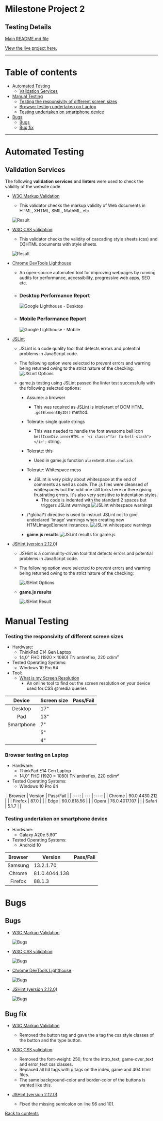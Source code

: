 Milestone Project 2
======

## **Testing Details** ##

[Main README.md file](https://github.com/Puksrevolution/milestone-project-2/blob/master/README.md)

[View the live project here.](https://puksrevolution.github.io/milestone-project-2/)

---

# Table of contents

- [Automated Testing](#automated-testing)
  - [Validation Services](#validation-services)
- [Manual Testing](#manual-testing)
  - [Testing the responsivity of different screen sizes](#testing-the-responsivity-of-different-screen-sizes)
  - [Browser testing undertaken on Laptop](#browser-testing-undertaken-on-laptop)
  - [Testing undertaken on smartphone device](#testing-undertaken-on-smartphone-device)
- [Bugs](#bugs)
    - [Bugs](#bugs)
    - [Bug fix](#bug-fix)
    
---

Automated Testing
======

## **Validation Services** ##

The following **validation services** and **linters** were used to check the validity of the website code.


- [W3C Markup Validation](https://validator.w3.org/) 
  - This validator checks the markup validity of Web documents in HTML, XHTML, SMIL, MathML, etc.

  ![Result](assets/img/test/testTools/HTML_Validator.jpg)

- [W3C CSS validation](https://jigsaw.w3.org/css-validator/)
  - This validator checks the validity of cascading style sheets (css) and (X)HTML documents with style sheets.

  ![Result](assets/img/test/testTools/CSS_Validator.png)

- [Chrome DevTools Lighthouse](https://developers.google.com/web/tools/lighthouse)
  - An open-source automated tool for improving webpages by running audits for performance, accessibility, progressive web apps, SEO etc.


  - ### **Desktop Performance Report** ###

    ![Google Lighthouse - Desktop](assets/img/test/testTools/Lighthouse_Desktop.png)

  - ### **Mobile Performance Report** ###

    ![Google Lighthouse - Mobile](assets/img/test/testTools/Lighthouse_Mobile.png)

- [JSLint](https://jslint.com/)
  - JSLint is a code quality tool that detects errors and potential problems in JavaScript code.
  - The following option were selected to prevent  errors and warning being returned owing to the strict nature of the checking:
  ![JSLint Options](assets/img/test/testing-jslint-options.png)

  - game.js testing using JSLint passed the linter test successfully with the following selected options: 
    - Assume: a browser
      - This was required as JSLint is intolerant of DOM HTML `.getElementByID()` method.
    - Tolerate: single quote strings
       - This was needed to handle the font awesome bell icon `bellIconDiv.innerHTML = '<i class="far fa-bell-slash"></i>';` string.
    - Tolerate: this
      - Used in game.js function `alarmSetButton.onclick`
    - Tolerate: Whitespace mess
      - JSLint is very picky about whitespace at the end of comments as well as code. The .js files were cleansed of whitespaces but the odd one still lurks here or there giving frustrating errors. It's also very sensitive to indentation styles. 
        - The code is indented with the standard 2 spaces but triggers JSLint warnings
        ![JSLint whitespace warnings](assets/img/test/testing-jslint-whitespace-warnings.png)
    - /\*global\*/ directive is used to instruct JSLint not to give undeclared 'Image' warnings when creating new HTMLImageElement instances.
    ![JSLint whitespace warnings](assets/img/test/testing-jslint-global-warnings.png)


    - **game.js results**
    ![JSLint results for game.js](assets/img/test/testing-jslint-results-alarm.png)


- [JSHint (version 2.12.0)](https://jshint.com/)
  - JSHint is a community-driven tool that detects errors and potential problems in JavaScript code.
  - The following option were selected to prevent  errors and warning being returned owing to the strict nature of the checking:

    ![JSHint Options](assets/img/test/testTools/JSHint_Configure.png)

  - **game.js results**

    ![JSHint Result](assets/img/test/testTools/JSHint_JS-code.png)
 


Manual Testing
======

### **Testing the responsivity of different screen sizes** ###

- Hardware:
    - ThinkPad E14 Gen Laptop 
    - 14,0" FHD (1920 × 1080) TN antireflex, 220 cd/m²    
- Tested Operating Systems:
   - Windows 10 Pro 64
- Tool:
    - [What is my Screen Resolution](http://whatismyscreenresolution.net/)
      - An online tool to find out the screen resolution on your device used for CSS @media queries   
   
| Device | Screen size | Pass/Fail |
| :---: | --- | :---: |
| Desktop | 17" |  |
| Pad | 13" |  |
| Smartphone | 7" |  |
|  | 5" |  |
|  | 4" |  |


### **Browser testing on Laptop** ###
- Hardware:
    - ThinkPad E14 Gen Laptop 
    - 14,0" FHD (1920 × 1080) TN antireflex, 220 cd/m²    
- Tested Operating Systems:
    - Windows 10 Pro 64

​
| Browser | Version | Pass/Fail |
| :---: | --- | :---: |
| Chrome | 90.0.4430.212 |  |
| Firefox | 87.0 |  |
| Edge | 90.0.818.56 |  |
| Opera | 76.0.4017.107 |  |
| Safari | 5.1.7 |  |

### **Testing undertaken on smartphone device** ###

- Hardware:
    - Galaxy A20e 5.80"
- Tested Operating Systems:    
    - Android 10

| Browser | Version | Pass/Fail |
| :---: | --- | :---: |
| Samsung |13.2.1.70 |  |
| Chrome | 81.0.4044.138 |  |
| Firefox | 88.1.3 |  |

Bugs
======

## **Bugs** ##

- [W3C Markup Validation](https://validator.w3.org/) 
  
  ![Bugs](assets/img/test/bugs/HTML_bugs.jpg)

- [W3C CSS validation](https://jigsaw.w3.org/css-bugs/)
  
  ![Bugs](assets/img/test/bugs/CSS_bugs.jpg)

- [Chrome DevTools Lighthouse](https://developers.google.com/web/tools/lighthouse)   

    ![Bugs](assets/img/test/bugs/Lighthouse_bugs.jpg)

- [JSHint (version 2.12.0)](https://jshint.com/)   

    ![Bugs](assets/img/test/bugs/JSHint_bugs.jpg)    

## **Bug fix** ##

- [W3C Markup Validation](https://validator.w3.org/)

  - Removed the button tag and gave the a tag the css style classes of the button and the type button.

- [W3C CSS validation](https://jigsaw.w3.org/css-bugs/)

  - Removed the font-weight: 250; from the intro_text, game-over_text and error_text css classes.
  - Replaced all h3 tags with p tags on the index, game and 404 html files.
  - The same background-color and border-color of the buttons is wanted like this.

- [JSHint (version 2.12.0)](https://jshint.com/)
  - Fixed the missing semicolon on line 96 and 101.

[Back to contents](#contents)